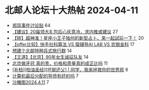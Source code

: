 # 北邮人论坛十大热帖 2024-04-11

- [郑凤事件讨论贴](https://bbs.byr.cn/article/Talking/6414213) 64
- [【建议】20届领大礼包后心灰意冷，求内推或建议](https://bbs.byr.cn/article/WorkLife/1213161) 27
- [【转】超神准！星座小王子独创的新型占卜、來一起試玩一下！](https://bbs.byr.cn/article/Constellations/326533) 20
- [【offer比较】快手社科算法 VS 猿辅导AI LAB  VS 农银金科](https://bbs.byr.cn/article/Job/2210105) 17
- [想建个北邮特种兵式旅行群](https://bbs.byr.cn/article/Travel/147331) 14
- [【王道】【北京】90年女生诚征队友](https://bbs.byr.cn/article/Friends/2050879) 14
- [北京做牙冠 真的贵，价格和质量真的成正比吗](https://bbs.byr.cn/article/Health/232124) 11
- [[补档][柏油圣经][坏邮还父] | 同学，我来拯救你的世界观](https://bbs.byr.cn/article/Joke/730263) 8
- [计算机最后分配的导师有好的吗](https://bbs.byr.cn/article/AimGraduate/1229340) 7
- [沙雕图2024.4.11](https://bbs.byr.cn/article/Picture/3360498) 7



